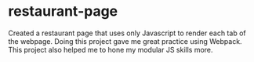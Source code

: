 # restaurant-page
Created a restaurant page that uses only Javascript to render each tab of the webpage. Doing this project gave me great practice using Webpack. This project also helped me to hone my modular JS skills more.
